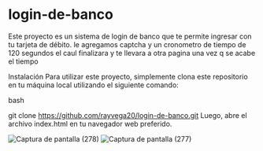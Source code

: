 # login-de-banco

Este proyecto es un sistema de login de banco que te permite ingresar con tu tarjeta de débito. le agregamos captcha y un cronometro de tiempo 
de 120 segundos el caul finalizara y te llevara a otra pagina una vez q se acabe el tiempo 

Instalación
Para utilizar este proyecto, simplemente clona este repositorio en tu máquina local utilizando el siguiente comando:

bash

git clone https://github.com/rayvega20/login-de-banco.git
Luego, abre el archivo index.html en tu navegador web preferido.

![Captura de pantalla (278)](https://user-images.githubusercontent.com/90875621/224576211-0fd0c21b-439c-4b57-a109-02e50d15163d.png)
![Captura de pantalla (277)](https://user-images.githubusercontent.com/90875621/224576236-2dcd2f0c-5329-4d2d-8092-a5b9e67f17b9.png)
